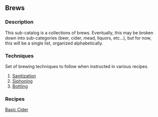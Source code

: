 ## Brews


### Description

This sub-catalog is a collections of brews. Eventually, this may be broken down into sub-categories (beer, cider, mead, liquors, etc...), but for now, this will be a single list, organized alphabetically.

### Techniques

Set of brewing techniques to follow when instructed in various recipes.

1. [Sanitization](techniques/sanitization.md)
2. [Siphoning](techniques/siphoning.md)
3. [Bottling](techniques/bottling.md)

### Recipes

[Basic Cider](recipes/cider_basic.md)

